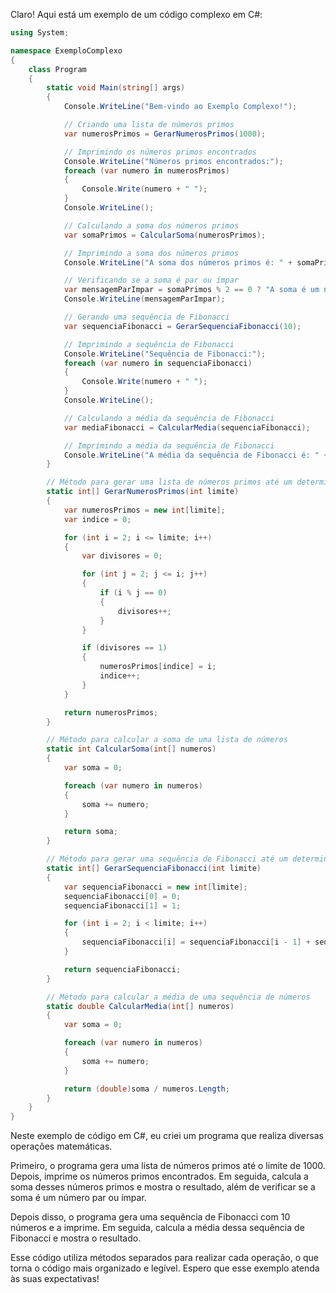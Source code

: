 Claro! Aqui está um exemplo de um código complexo em C#:

```csharp
using System;

namespace ExemploComplexo
{
    class Program
    {
        static void Main(string[] args)
        {
            Console.WriteLine("Bem-vindo ao Exemplo Complexo!");

            // Criando uma lista de números primos
            var numerosPrimos = GerarNumerosPrimos(1000);

            // Imprimindo os números primos encontrados
            Console.WriteLine("Números primos encontrados:");
            foreach (var numero in numerosPrimos)
            {
                Console.Write(numero + " ");
            }
            Console.WriteLine();

            // Calculando a soma dos números primos
            var somaPrimos = CalcularSoma(numerosPrimos);

            // Imprimindo a soma dos números primos
            Console.WriteLine("A soma dos números primos é: " + somaPrimos);

            // Verificando se a soma é par ou ímpar
            var mensagemParImpar = somaPrimos % 2 == 0 ? "A soma é um número par." : "A soma é um número ímpar.";
            Console.WriteLine(mensagemParImpar);

            // Gerando uma sequência de Fibonacci
            var sequenciaFibonacci = GerarSequenciaFibonacci(10);

            // Imprimindo a sequência de Fibonacci
            Console.WriteLine("Sequência de Fibonacci:");
            foreach (var numero in sequenciaFibonacci)
            {
                Console.Write(numero + " ");
            }
            Console.WriteLine();

            // Calculando a média da sequência de Fibonacci
            var mediaFibonacci = CalcularMedia(sequenciaFibonacci);

            // Imprimindo a média da sequência de Fibonacci
            Console.WriteLine("A média da sequência de Fibonacci é: " + mediaFibonacci);
        }

        // Método para gerar uma lista de números primos até um determinado limite
        static int[] GerarNumerosPrimos(int limite)
        {
            var numerosPrimos = new int[limite];
            var indice = 0;

            for (int i = 2; i <= limite; i++)
            {
                var divisores = 0;

                for (int j = 2; j <= i; j++)
                {
                    if (i % j == 0)
                    {
                        divisores++;
                    }
                }

                if (divisores == 1)
                {
                    numerosPrimos[indice] = i;
                    indice++;
                }
            }

            return numerosPrimos;
        }

        // Método para calcular a soma de uma lista de números
        static int CalcularSoma(int[] numeros)
        {
            var soma = 0;

            foreach (var numero in numeros)
            {
                soma += numero;
            }

            return soma;
        }

        // Método para gerar uma sequência de Fibonacci até um determinado limite
        static int[] GerarSequenciaFibonacci(int limite)
        {
            var sequenciaFibonacci = new int[limite];
            sequenciaFibonacci[0] = 0;
            sequenciaFibonacci[1] = 1;

            for (int i = 2; i < limite; i++)
            {
                sequenciaFibonacci[i] = sequenciaFibonacci[i - 1] + sequenciaFibonacci[i - 2];
            }

            return sequenciaFibonacci;
        }

        // Método para calcular a média de uma sequência de números
        static double CalcularMedia(int[] numeros)
        {
            var soma = 0;

            foreach (var numero in numeros)
            {
                soma += numero;
            }

            return (double)soma / numeros.Length;
        }
    }
}
```

Neste exemplo de código em C#, eu criei um programa que realiza diversas operações matemáticas. 

Primeiro, o programa gera uma lista de números primos até o limite de 1000. Depois, imprime os números primos encontrados. Em seguida, calcula a soma desses números primos e mostra o resultado, além de verificar se a soma é um número par ou ímpar.

Depois disso, o programa gera uma sequência de Fibonacci com 10 números e a imprime. Em seguida, calcula a média dessa sequência de Fibonacci e mostra o resultado.

Esse código utiliza métodos separados para realizar cada operação, o que torna o código mais organizado e legível. Espero que esse exemplo atenda às suas expectativas!